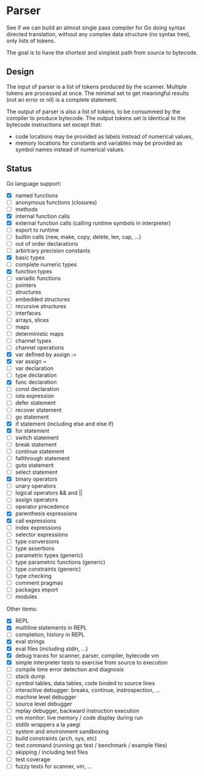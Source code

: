# Parser

See if we can build an almost single pass compiler for Go doing syntax
directed translation, without any complex data structure (no syntax
tree), only lists of tokens.

The goal is to have the shortest and simplest path from source to
bytecode.

## Design

The input of parser is a list of tokens produced by the scanner.
Multiple tokens are processed at once. The minimal set to get
meaningful results (not an error or nil) is a complete statement.

The output of parser is also a list of tokens, to be consummed by
the compiler to produce bytecode. The output tokens set is identical
to the bytecode instructions set except that:

- code locations may be provided as labels instead of numerical
  values,
- memory locations for constants and variables may be provided as
  symbol names instead of numerical values.

## Status

Go language support:

- [x] named functions
- [ ] anonymous functions (closures)
- [ ] methods
- [x] internal function calls
- [x] external function calls (calling runtime symbols in interpreter)
- [ ] export to runtime
- [ ] builtin calls (new, make, copy, delete, len, cap, ...)
- [ ] out of order declarations
- [ ] arbirtrary precision constants
- [x] basic types
- [ ] complete numeric types
- [x] function types
- [ ] variadic functions
- [ ] pointers
- [ ] structures
- [ ] embedded structures
- [ ] recursive structures
- [ ] interfaces
- [ ] arrays, slices
- [ ] maps
- [ ] deterministic maps
- [ ] channel types
- [ ] channel operations
- [x] var defined by assign :=
- [x] var assign =
- [ ] var declaration
- [ ] type declaration
- [x] func declaration
- [ ] const declaration
- [ ] iota expression
- [ ] defer statement
- [ ] recover statement
- [ ] go statement
- [x] if statement (including else and else if)
- [x] for statement
- [ ] switch statement
- [ ] break statement
- [ ] continue statement
- [ ] fallthrough statement
- [ ] goto statement
- [ ] select statement
- [x] binary operators
- [ ] unary operators
- [ ] logical operators && and ||
- [ ] assign operators
- [ ] operator precedence
- [x] parenthesis expressions
- [x] call expressions
- [ ] index expressions
- [ ] selector expressions
- [ ] type conversions
- [ ] type assertions
- [ ] parametric types (generic)
- [ ] type parametric functions (generic)
- [ ] type constraints (generic)
- [ ] type checking
- [ ] comment pragmas
- [ ] packages import
- [ ] modules

Other items:

- [x] REPL
- [x] multiline statements in REPL
- [ ] completion, history in REPL
- [x] eval strings
- [x] eval files (including stdin, ...)
- [x] debug traces for scanner, parser, compiler, bytecode vm
- [x] simple interpreter tests to exercise from source to execution
- [ ] compile time error detection and diagnosis
- [ ] stack dump
- [ ] symbol tables, data tables, code binded to source lines
- [ ] interactive debugger: breaks, continue, instrospection, ...
- [ ] machine level debugger
- [ ] source level debugger
- [ ] replay debugger, backward instruction execution
- [ ] vm monitor: live memory / code display during run
- [ ] stdlib wrappers a la yaegi
- [ ] system and environment sandboxing
- [ ] build constraints (arch, sys, etc)
- [ ] test command (running go test / benchmark / example files)
- [ ] skipping / including test files
- [ ] test coverage
- [ ] fuzzy tests for scanner, vm, ...

